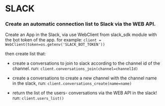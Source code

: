 # SLACK

### Create an automatic connection list to Slack via the WEB API.

Create an App in the Slack, via use WebClient from slack_sdk module with the bot token of the app.
for example:
    `client = WebClient(token=os.getenv('SLACK_BOT_TOKEN'))`

then create list that:
- create a conversations to join to slack according  to the channel id of the channel.
run:
    `client.conversations_join(channel=channelId)`

- create a conversations to create a new channel with the channel name in the slack,
run:
    `client.conversations_create(name=name)`

- return the list of the users- conversations via the WEB API in the slack!
run:
    `client.users_list()`
